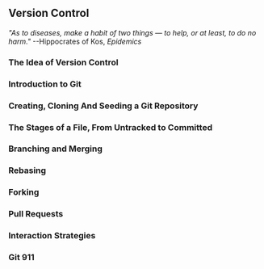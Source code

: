 ## Version Control

_"As to diseases, make a habit of two things — to help, or at least, to do no harm."_
--Hippocrates of Kos, _Epidemics_


### The Idea of Version Control

### Introduction to Git

### Creating, Cloning And Seeding a Git Repository

### The Stages of a File, From Untracked to Committed

### Branching and Merging

### Rebasing

### Forking 

### Pull Requests

### Interaction Strategies

### Git 911